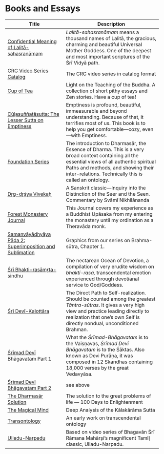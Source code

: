 # Books and Essays

| Title | Description |
| --- | --- |
| [Confidential Meaning of Lalitā-sahasranāmam](https://drive.google.com/file/d/19exLk8-T5YZWEGbG4Zi6NDqYa4we2YmB/view?usp=share_link) | *Lalitā-sahasranāmam* means a thousand names of Lalitā, the gracious, charming and beautiful Universal Mother Goddess. One of the deepest and most important scriptures of the Śrī Vidyā path. |
| [CRC Video Series Catalog](https://drive.google.com/file/d/1EZFqp9G893-LMYSm-ucUt3CylMTbfLV2/view?usp=share_link) | The CRC video series in catalog format |
| [Cup of Tea](https://drive.google.com/file/d/1RmDW6Yv3tyI1fTFhW3w2qquiMjc1rAbY/view?usp=share_link) | Light on the Teaching of the Buddha. A collection of short pithy essays and Zen stories. Have a cup of tea! |
| [Cūḷasuññatāsutta: The Lesser Sutta on Emptiness](https://drive.google.com/file/d/1ag5Ixrh-mzne9PUhrvUwjcQ9VLDYp7jD/view?usp=share_link) | Emptiness is profound, beautiful, immeasurable and beyond understanding. Because of that, it terrifies most of us. This book is to help you get comfortable—cozy, even—with Emptiness. |
| [Foundation Series](https://drive.google.com/file/d/16ZXNYGrf5JfKNWqeQNvOGFJbpx8UAC1X/view?usp=share_link) | The introduction to Dharmasār, the Essence of Dharma. This is a very broad context containing all the essential views of all authentic spiritual Paths and methods, and showing their inter-relations. Technically this is called an ontology. |
| [Dṛg-dṛśya Vivekaḥ](https://drive.google.com/file/d/1rXqCIyysP866EJ1WMzcE8YDs2kkWfyYQ/view?usp=share_link) | A Sanskrit classic—Inquiry into the Distinction of the Seer and the Seen. Commentary by Svāmī Nikhilānanda |
| [Forest Monastery Journal](https://drive.google.com/file/d/1G5n8Xt8CLmqyuqFTH7Kf0p7q2Amy4_Q0/view?usp=share_link) | This Journal covers my experience as a Buddhist Upāsaka from my entering the monastery until my ordination as a Theravāda monk. |
| [Samanvāyādhyāya Pāda 2: Superimposition and Sublimation](https://drive.google.com/file/d/1Ied97vORRGZAlZjRUneHX4toUwWb7KQa/view?usp=share_link) | Graphics from our series on Brahma-sūtra, Chapter 1. |
| [Śrī Bhakti-rasāmṛta-sindhu](https://drive.google.com/file/d/1n8xDexWymmN98srcAU0Vy9kaTeEG0yVB/view?usp=share_link) | The nectarean Ocean of Devotion, a compilation of very erudite wisdom on *bhakti-rasa,* transcendental emotion experienced through devotianal service to God/Goddess. |
| [Śrī Devī-Kalottāra](https://drive.google.com/file/d/1xC0Xzqbz1xZ2jVvckTH0zhmaeBnldEl3/view?usp=share_link) | The Direct Path to Self-realization. Should be counted among the greatest *Tāntra-sūtras*. It gives a very high view and practice leading directly to realization that one’s own Self is directly nondual, unconditioned Brahman. |
| [Śrīmad Devī Bhāgavatam Part 1](https://drive.google.com/file/d/1vLvS7HkvXgyn_aEiDzCEoKTEWj6vXeSt/view?usp=share_link) | What the *Śrīmad-Bhāgavatam* is to the Vaiṣṇavas, *Śrīmad Devī Bhāgavatam* is to the Śāktas. Also known as Devi Purāṇa, it was composed in 12 Skandhas containing 18,000 verses by the great Vedavyāsa. |
| [Śrīmad Devī Bhāgavatam Part 2](https://drive.google.com/file/d/1Bk5X62J4hVKFcSGDOIYJvSp_-XjDvXzi/view?usp=share_link) | see above |
| [The Dharmasār Solution](https://drive.google.com/file/d/1A8Nxuz-1CvMETc8eI3QIe4baZJY8zC5g/view?usp=share_link) | The solution to the great problems of life — 100 Days to Enlightenment |
| [The Magical Mind](https://drive.google.com/file/d/1Q2Tooph1plWsREbknLyEkU4MWm4xInz1/view?usp=share_link) | Deep Analysis of the Kālakārāma Sutta |
| [Transontology](https://drive.google.com/file/d/1h1EeTF_KRAynslA7UmP2tA2W3xYVooDF/view?usp=share_link) | An early work on transcendental ontology |
| [Ulladu-Narpadu](https://drive.google.com/file/d/1-mbt2Tc3NhkHiV-p6RqDjVIZZ-fqyQFY/view?usp=share_link) | Based on video series of Bhagavān Śrī Rāmana Mahārṣi’s magnificent Tamīḷ classic, Ulladu-Narpadu. |
